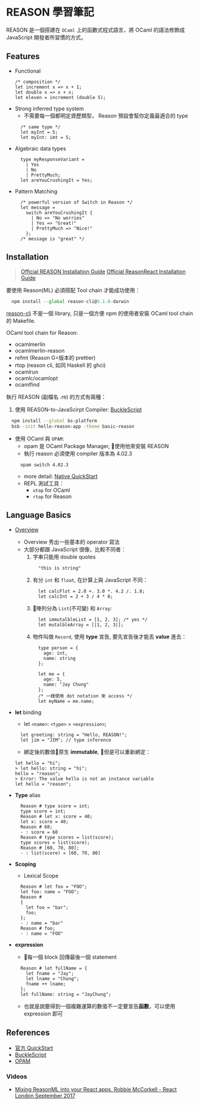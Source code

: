 # REASON 學習筆記

REASON 是一個搭建在 `OCaml` 上的函數式程式語言，將 OCaml 的語法修飾成 JavaScript 開發者所習慣的方式。

## Features

* Functional
  ```reason
  /* composition */
  let increment x => x + 1;
  let double x => x + x;
  let eleven = increment (double 5);
  ```
* Strong inferred type system
  * 不需要每一個都明定資歷類型， Reason 預設會幫你定義最適合的 type
  ```reason
    /* same type */
    let myInt = 5;
    let myInt: imt = 5;

  ```
* Algebraic data types
  ```reason
    type myResponseVariant =
      | Yes
      | No
      | PrettyMuch;
    let areYouCrushingIt = Yes;
  ```
* Pattern Matching
  ```reason
    /* powerful version of Switch in Reason */
    let message =
      switch areYouCrushingIt {
        | No => "No worries"
        | Yes => "Great!"
        | PrettyMuch => "Nice!"
      };
    /* message is "great" */
  ```

## Installation
> [Official REASON Installation Guide](https://reasonml.github.io/docs/en/global-installation.html)
> [Official ReasonReact Installation Guide](https://reasonml.github.io/reason-react/docs/en/installation.html)

要使用 Reason(ML) 必須搭配 Tool chain 才能成功使用：

  ```js
    npm install --global reason-cli@3.1.0-darwin
  ```

[reason-cli](https://github.com/reasonml/reason-cli) 不是一個 library, 只是一個方便 npm 的使用者安裝 OCaml tool chain 的 Makefile.

OCaml tool chain for Reason:

* ocamlmerlin
* ocamlmerlin-reason
* refmt (Reason G=版本的 prettier)
* rtop (reason cli, 如同 Haskell 的 ghci)
* ocamlrun
* ocamlc/ocamlopt
* ocamlfind


執行 REASON (副檔名 .re) 的方式有兩種：
1. 使用 REASON-to-JavaScirpt Compiler:  [BuckleScript](https://github.com/BuckleScript/bucklescript)

  ```sh
    npm install --global bs-platform
    bsb -init hello-reason-app -theme basic-reason
  ```

* 使用 OCaml 與 `OPAM`:
  * opam 是 OCaml Package Manager, 使用他來安裝 REASON
  * 執行 reason 必須使用 compiler 版本為 4.02.3
  ```sh
    opam switch 4.02.3
  ```
  * more detail: [Native QuickStart](https://reasonml.github.io/guide/native/quickstart)
  * REPL 測試工具：
    * `utop` for OCaml
    * `rtop` for Reason

## Language Basics

* [Overview](https://reasonml.github.io/guide/language/overview)
  * Overview 秀出一些基本的 operator 寫法
  * 大部分都跟 JavaScript 很像，比較不同者：
    1. 字串只能用 double quotes
        ```reason
          "this is string"
        ```
    2. 有分 `int` 和 `float`, 在計算上與 JavaScript 不同：
        ```reason
          let calcFlot = 2.0 +. 3.0 *. 4.2 /. 1.8;
          let calcInt = 2 + 3 / 4 * 8;
        ```
    3. 陣列分為 `List`(不可變) 和 `Array`:
        ```reason
          let immutalbleList = [1, 2, 3]; /* yes */
          let mutalbleArray = [|1, 2, 3|];
        ```
    4. 物件叫做 `Record`, 使用 **type** 宣告, 要先宣告後才能丟 **value** 進去：
        ```reason
          type person = {
            age: int,
            name: string
          };

          let me = {
            age: 5,
            name: "Jay Chung"
          };
          /* 一樣使用 dot notation 來 access */
          let myName = me.name;
        ```

* **let** binding
  * let `<name>`: `<type>` = `<expression>`;

  ```reason
    let greeting: string = "Hello, REASON!";
    let jim = "JIM"; // type inference
  ```

  * 綁定後的數值原生 **immutable**, 但是可以重新綁定：

  ```reason
  let hello = "hi";
  > let hello: string = "hi";
  hello = "reason";
  > Error: The value hello is not an instance variable
  let hello = "reason";
  ```

* **Type** alias

  ```reason
    Reason # type score = int;
    type score = int;
    Reason # let x: score = 40;
    let x: score = 40;
    Reason # 60;
    - : score = 60
    Reason # type scores = list(score);
    type scores = list(score);
    Reason # [60, 70, 80];
    - : list(score) = [60, 70, 80]
  ```

* **Scoping**
  * Lexical Scope

  ```reason
    Reason # let foo = "FOO";
    let foo: name = "FOO";
    Reason #
    {
      let foo = "bar";
      foo;
    };
    - : name = "bar"
    Reason # foo;
    - : name = "FOO"
  ```

* **expression**
  * 每一個 block 回傳最後一個 statement

  ```reason
    Reason # let fullName = {
      let fname = "Jay";
      let lname = "Chung";
      fname ++ lname;
    };
    let fullName: string = "JayChung";
  ```

  * 也就是說要得到一個複雜運算的數值不一定要宣告**函數**，可以使用 expression 即可

## References

* [官方 QuickStart](https://reasonml.github.io/guide/javascript/quickstart)
* [BuckleScript](https://github.com/BuckleScript/bucklescript)
* [OPAM](https://github.com/ocaml/opam)

### Videos

* [Mixing ReasonML into your React apps, Robbie McCorkell - React London September 2017](https://www.youtube.com/watch?v=gZweJw_egaE&list=PLW6ORi0XZU0BL3Up9mXpP75ilJBDOjMsQ&utm_content=buffera6439&utm_medium=social&utm_source=twitter.com&utm_campaign=buffer)